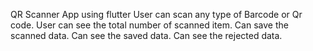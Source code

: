 
QR Scanner App using flutter
User can scan any type of Barcode or Qr code.
User can see the total number of scanned item.
Can save the scanned data.
Can see the saved data.
Can see the rejected data.
